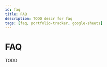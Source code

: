 ```yaml
---
id: faq
title: FAQ
description: TODO descr for faq
tags: [faq, portfolio-tracker, google-sheets]
---
```


# FAQ

TODO
